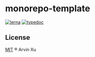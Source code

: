 # monorepo-template

[![lerna](https://img.shields.io/badge/maintained%20with-lerna-cc00ff.svg)](https://lernajs.io/) [![typedoc](https://img.shields.io/badge/document%20by-typedoc-9600ff.svg)](https://typedoc.org/)

## License

[MIT](./LICENSE) ® Arvin Xu
